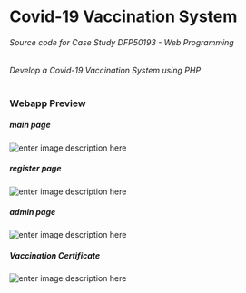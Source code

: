 # Covid-19 Vaccination System
###### Source code for Case Study DFP50193 - Web Programming
###### Develop a Covid-19 Vaccination System using PHP 
#
### Webapp Preview
##### main page
![enter image description here](https://imgur.com/yo86AUF.jpg)
##### register page 
![enter image description here](https://imgur.com/OORJg1U.jpg)
##### admin page

![enter image description here](https://imgur.com/Wdlmwa9.jpg)

##### Vaccination Certificate 
![enter image description here](https://imgur.com/UX1I4x1.jpg)
